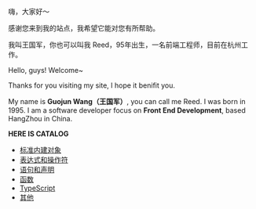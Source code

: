 嗨，大家好～

感谢您来到我的站点，我希望它能对您有所帮助。

我叫王国军，你也可以叫我 Reed，95年出生，一名前端工程师，目前在杭州工作。

Hello, guys! Welcome~

Thanks for you visiting my site, I hope it benifit you.

My name is **Guojun Wang（王国军）**, you can call me Reed. I was born in 1995. I am a software developer focus on **Front End Development**, based HangZhou in China.

**HERE IS CATALOG**

* [标准内建对象](/built-in-objects/)
* [表达式和操作符](/expressions-operators/)
* [语句和声明](/statements-declarations/)
* [函数](/functions/)
* [TypeScript](/typescript/)
* [其他](/other/)
